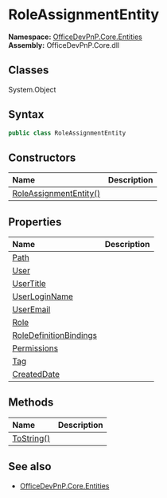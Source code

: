 # RoleAssignmentEntity
  

**Namespace:** [OfficeDevPnP.Core.Entities](OfficeDevPnP.Core.Entities.md)  
**Assembly:** OfficeDevPnP.Core.dll  
## Classes
System.Object  
## Syntax
```C#
public class RoleAssignmentEntity
```
## Constructors
|**Name**|**Description**|
|:-----|:-----|
| [RoleAssignmentEntity()](RoleAssignmentEntityconstructor1details.md) | 
## Properties
|**Name**|**Description**|
|:-----|:-----|
| [Path](RoleAssignmentEntity.Path.md) | 
| [User](RoleAssignmentEntity.User.md) | 
| [UserTitle](RoleAssignmentEntity.UserTitle.md) | 
| [UserLoginName](RoleAssignmentEntity.UserLoginName.md) | 
| [UserEmail](RoleAssignmentEntity.UserEmail.md) | 
| [Role](RoleAssignmentEntity.Role.md) | 
| [RoleDefinitionBindings](RoleAssignmentEntity.RoleDefinitionBindings.md) | 
| [Permissions](RoleAssignmentEntity.Permissions.md) | 
| [Tag](RoleAssignmentEntity.Tag.md) | 
| [CreatedDate](RoleAssignmentEntity.CreatedDate.md) | 
## Methods
|**Name**|**Description**|
|:-----|:-----|
| [ToString()](RoleAssignmentEntityToString.md) | 
## See also
- [OfficeDevPnP.Core.Entities](OfficeDevPnP.Core.Entities.md)
